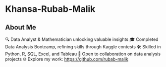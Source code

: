 # Khansa-Rubab-Malik
## About Me
🔍 Data Analyst & Mathematician unlocking valuable insights
🎓 Completed Data Analysis Bootcamp, refining skills through Kaggle contests
🛠️ Skilled in Python, R, SQL, Excel, and Tableau
🤝 Open to collaboration on data analysis projects
🌐 Explore my work: https://github.com/rubab-malik
